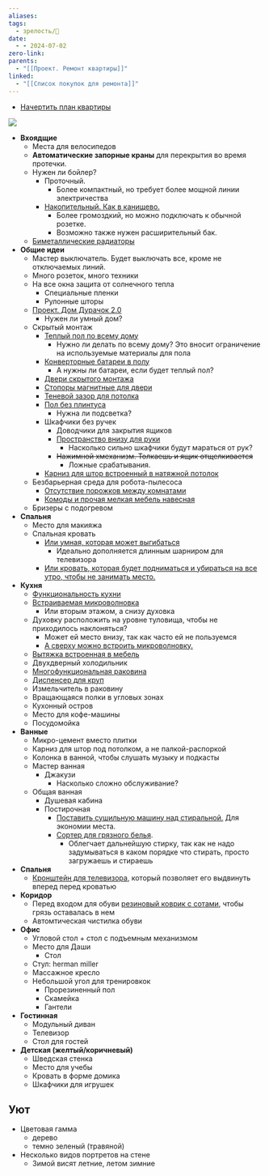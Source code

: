 ```yaml
---
aliases: 
tags:
  - зрелость/🌱
date:
  - - 2024-07-02
zero-link: 
parents:
  - "[[Проект. Ремонт квартиры]]"
linked:
  - "[[Список покупок для ремонта]]"
---
```


- [Начертить план квартиры](https://remplanner.ru/planner/)

![](card-pics-large_1000xauto_2996905e51c6a64db5e71431c0548007.png)

- **Вхоядщие**
	- Места для велосипедов
	- **Автоматические запорные краны** для перекрытия во время протечки.
	- Нужен ли бойлер?
		- Проточный.
			- Более компактный, но требует более мощной линии электричества
		- [Накопительный. Как в канищево.](Pasted%20image%2020240730092112.png)
			- Более громоздкий, но можно подключать к обычной розетке.
			- Возможно также нужен расширительный бак.
	- [Биметаллические радиаторы](Биметаллические%20радиаторы.md)
- **Общие идеи**
	- Мастер выключатель. Будет выключать все, кроме не отключаемых линий.
	- Много розеток, много техники
	- На все окна защита от солнечного тепла
		- Специальные пленки
		- Рулонные шторы
	- [Проект. Дом Дурачок 2.0](Проект.%20Дом%20Дурачок%202.0.md)
		- Нужен ли умный дом?
	- Скрытый монтаж
		- [Теплый пол по всему дому](692ff633083a92147569ba47c.jpg)
			- Нужно ли делать по всему дому? Это вносит ограничение на используемые материалы для пола
		- [Конверторные батареи в полу](55.jpg)
			- А нужны ли батареи, если будет теплый пол?
		- [Двери скрытого монтажа](skrytaya-dver-pod-pokrasku-vnutrennego-otkryvaniya.jpg)
		- [Стопоры магнитные для двери](Hd2e025e3e29048cfbfde146b8fe611a7W.jpg_480x480.jpg.webp)
		- [Теневой зазор для потолка](maxresdefault.jpg)
		- [Пол без плинтуса](b1503c029e1089a75e5b8578b117ced9.png.webp)
			- Нужна ли подсветка?
		- Шкафчики без ручек
			- Доводчики для закрытия ящиков
			- [Пространство внизу для руки](Pasted%20image%2020231008173416.png)
				- Насколько сильно шкафчики будут мараться от рук?
			- ~~Нажимной xмеханизм. Толкаешь и ящик отщелкивается~~
				- Ложные срабатывания.
		- [Карниз для штор встроенный в натяжной потолок](don-karniz-1-1-min.2cda3db99d204da5e2c26e722e63ea04120.jpg)
	- Безбарьерная среда для робота-пылесоса
		- [Отсутствие порожков между комнатами](laminat-bez-porogov.jpg)
		- [Комоды и прочая мелкая мебель навесная](1640215.970.jpg)
	- Бризеры с подогревом
- **Спальня**
	- Место для макияжа
	- Спальная кровать
		- [Или умная, которая может выгибаться](orig.webp)
			- Идеально дополняется длинным шарниром для телевизора
		- [Или кровать, которая будет подниматься и убираться на все утро, чтобы не занимать место.](kak-spryatat-krovat-01.jpg)
- **Кухня**
	- [Функциональность кухни](Функциональность%20кухни.md)
	- [Встраиваемая микроволновка](mikrovolnovka_na_kuhne2023-2%201.jpg)
		- Или вторым этажом, а снизу духовка
	- Духовку расположить на уровне туловища, чтобы не приходилось наклоняться?
		- Может ей место внизу, так как часто ей не пользуемся
		- [А сверху можно встроить микроволновку.](gde-razmestit-mikrovolnovku-1.webp)
	- [Вытяжка встроенная в мебель](Pasted%20image%2020231008174024.png)
	- Двухдверный холодильник
	- [Многофункциональная раковина](S6d1773a36e954bf1b0458135ecbb9f9eA.jpg.webp)
	- [Диспенсер для круп](6706110398.jpg)
	- Измельчитель в раковину
	- Вращающаяся полки в угловых зонах
	- Кухонный остров
	- Место для кофе-машины
	- Посудомойка
- **Ванные**
	- Микро-цемент вместо плитки
	- Карниз для штор под потолком, а не палкой-распоркой
	- Колонка в ванной, чтобы слушать музыку и подкасты
	- Мастер ванная
		- Джакузи
			- Насколько сложно обслуживание?
	- Общая ванная
		- Душевая кабина
		- Постирочная
			- [Поставить сушильную машину над стиральной.](Pasted%20image%2020231008171332.png) Для экономии места.
			- [Сортер для грязного белья](Pasted%20image%2020231008171248.png).
				- Облегчает дальнейшую стирку, так как не надо задумываться в каком порядке что стирать, просто загружаешь и стираешь
- **Спальня**
	- [Кронштейн для телевизора](Kromax20ATLANTIS-70.jpg), который позволяет его выдвинуть вперед перед кроватью
- **Коридор**
	- Перед входом для обуви [резиновый коврик с сотами](orig-2.webp), чтобы грязь оставалась в нем
	- Автомтическая чистилка обуви
- **Офис**
	- Угловой стол + стол с подъемным механизмом
	- Место для Даши
		- Стол
	- Стул: herman miller
	- Массажное кресло
	- Небольшой угол для тренировкок
		- Прорезиненный пол
		- Скамейка
		- Гантели
- **Гостинная**
	- Модульный диван
	- Телевизор
	- Стол для гостей
- **Детская (желтый/коричневый)**
	- Шведская стенка
	- Место для учебы
	- Кровать в форме домика
	- Шкафчики для игрушек
## Уют
- Цветовая гамма
	- дерево
	- темно зеленый (травяной)
- Несколько видов портретов на стене
	- Зимой висят летние, летом зимние